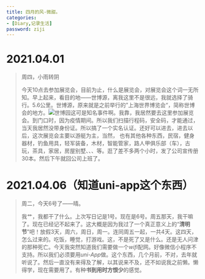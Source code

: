 ```yaml
---
title: 四月的风-微甜。
categories:
- [Diary,记录生活]
password: ziji
---
```


# 2021.04.01

> 周四，小雨转阴
>
> 今天10点去参加展览会，目前为止，什么是展览会，对展览会这个词一无所知。早上起来，看目的地——世博源，离我这里不是很远，我就选择了骑行。5.6公里。世博源，原来就是之前举行的”上海世界博览会“，简称世博会的地方。![世博园](https://gimg2.baidu.com/image_search/src=http%3A%2F%2Fimg.soufair.com%2Fffa2b31ed36e5015ef2d674a8c058c35.jpg%3Fe%3D1577837926%26token%3Dj-g03z5RHlD7Yfym2gnLp0nzkUu2cKGexNC7Evfw%3AoJe4yt9p33amAOtgWHXXUk1wVjA%3D&refer=http%3A%2F%2Fimg.soufair.com&app=2002&size=f9999,10000&q=a80&n=0&g=0n&fmt=jpeg?sec=1619924836&t=6b1b5dfa8d1299fd70c7562f812f7e80)这可是知名事件啊。我靠，我居然要去这里参加展览会。到门口时，因为疫情期间。所以我们扫描行程码，安全码，才能通过，当天我居然没带身份证。所以搞了一个实名认证。还好可以进去，进去以后，这次展览会主要以游艇为主，当然， 也有其他各种东西，民宿，健身器材，钓鱼用具，轻军装备，木材，智能管家，路人甲俱乐部（车），古玩，茶具，家居，房屋别墅、、、等。逛了差不多两个小时，发了公司宣传册30本。然后下午就回公司上班了。

# 2021.04.06（知道uni-app这个东西）

> 周二，今天6号了——晴。
>
> 我艹，我都干了什么。上次写日记是1号。现在是6号。周五那天，我干嘛了。现在已经记不起来了。这大概是因为我过了一个真正意义上的“**清明节**”吧！放假3天，周六，周日，周一。连同周五一起，一共4天。这四天，怎么过来的。吃饭，睡觉，打游戏。这，不是死了又是什么。还是无人问津的那种死亡。今天我突然知道我们需要做一个*wifi*配网。好像微信小程序不支持。所以我们必须要用*uni-App*做。这个东西，几个月前，不对，去年就听说了。然后一直没有来得及了解，以其说来不及，还不如说我之前懒。懒得学，现在需要用了。有种**书到用时方恨少**的感觉。

